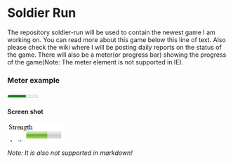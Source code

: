 # Soldier Run
The repository soldier-run will be used to contain the newest game I am working on. You can read more about this game below this line of text. Also please check the wiki where I will be posting daily reports on the status of the game. There will also be a meter(or progress bar) showing the progress of the game(Note: The meter element is not supported in IE).
### Meter example
<meter max="10" high="8" low="2" value="6">6</meter>
#### Screen shot

<img src="Capture55.png" />

*Note: It is also not supported in markdown!*
